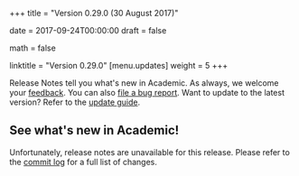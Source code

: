 +++
title = "Version 0.29.0 (30 August 2017)"

date = 2017-09-24T00:00:00
draft = false

math = false

linktitle = "Version 0.29.0"
[menu.updates]
  weight = 5
+++

Release Notes tell you what's new in Academic. As always, we welcome your [feedback](https://github.com/gcushen/hugo-academic/issues). You can also [file a bug report](https://github.com/gcushen/hugo-academic/issues). Want to update to the latest version? Refer to the [update guide](../../docs/update).

## See what's new in Academic!

Unfortunately, release notes are unavailable for this release. Please refer to the [commit log](https://github.com/gcushen/hugo-academic/commits/master) for a full list of changes.
